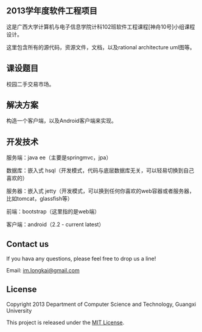 ## 2013学年度软件工程项目
这是广西大学计算机与电子信息学院计科102班软件工程课程[神舟10号]小组课程设计。

这里包含所有的源代码，资源文件，文档，以及rational architecture uml图等。

## 课设题目
校园二手交易市场。

## 解决方案
构造一个客户端，以及Android客户端来实现。

## 开发技术
服务端：java ee（主要是springmvc，jpa）

数据库：嵌入式 hsql（开发模式，代码与底层数据库无关，可以轻易切换到自己喜欢的）

服务器：嵌入式 jetty（开发模式，可以换到任何你喜欢的web容器或者服务器，比如tomcat，glassfish等）

前端：bootstrap（这里指的是web端）

客户端：android（2.2 - current latest）

## Contact us
If you hava any questions, please feel free to drop us a line!

Email: im.longkai@gmail.com

## License
Copyright 2013 Department of Computer Science and Technology, Guangxi University

This project is released under the [MIT License][].

[MIT license]: http://opensource.org/licenses/mit-license.php
